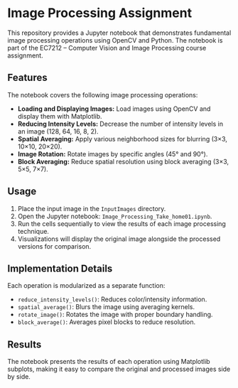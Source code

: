 # Image Processing Assignment

This repository provides a Jupyter notebook that demonstrates fundamental image processing operations using OpenCV and Python. The notebook is part of the EC7212 – Computer Vision and Image Processing course assignment.

## Features

The notebook covers the following image processing operations:

- **Loading and Displaying Images:** Load images using OpenCV and display them with Matplotlib.
- **Reducing Intensity Levels:** Decrease the number of intensity levels in an image (128, 64, 16, 8, 2).
- **Spatial Averaging:** Apply various neighborhood sizes for blurring (3×3, 10×10, 20×20).
- **Image Rotation:** Rotate images by specific angles (45° and 90°).
- **Block Averaging:** Reduce spatial resolution using block averaging (3×3, 5×5, 7×7).

## Usage

1. Place the input image in the `InputImages` directory.
2. Open the Jupyter notebook: `Image_Processing_Take_home01.ipynb`.
3. Run the cells sequentially to view the results of each image processing technique.
4. Visualizations will display the original image alongside the processed versions for comparison.

## Implementation Details

Each operation is modularized as a separate function:

- `reduce_intensity_levels()`: Reduces color/intensity information.
- `spatial_average()`: Blurs the image using averaging kernels.
- `rotate_image()`: Rotates the image with proper boundary handling.
- `block_average()`: Averages pixel blocks to reduce resolution.

## Results

The notebook presents the results of each operation using Matplotlib subplots, making it easy to compare the original and processed images side by side.
